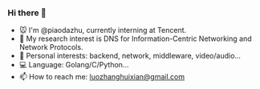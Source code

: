 ### Hi there 👋

<!--
**piaodazhu/piaodazhu** is a ✨ _special_ ✨ repository because its `README.md` (this file) appears on your GitHub profile.

Here are some ideas to get you started:

- 🔭 I’m currently working on ...
- 🌱 I’m currently learning ...
- 👯 I’m looking to collaborate on ...
- 🤔 I’m looking for help with ...
- 💬 Ask me about ...
- 📫 How to reach me: ...
- 😄 Pronouns: ...
- ⚡ Fun fact: ...
-->

- 🐭 I'm @piaodazhu, currently interning at Tencent.
- 🌱 My research interest is DNS for Information-Centric Networking and Network Protocols.
- 🔭 Personal interests: backend, network, middleware, video/audio...
- 💻 Language: Golang/C/Python...
- 📫 How to reach me: luozhanghuixian@gmail.com
